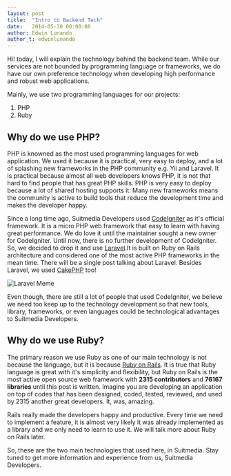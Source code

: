 ```yaml
---
layout: post
title:  "Intro to Backend Tech"
date:   2014-05-30 00:00:00
author: Edwin Lunando
author_t: edwinlunando
---
```



Hi! today, I will explain the technology behind the backend team. While our services are not bounded by programming language or frameworks, we do have our own preference technology when developing high performance and robust web applications.

Mainly, we use two programming languages for our projects:

1. PHP
2. Ruby

## Why do we use PHP? ##

PHP is knowned as the most used programming languages for web application. We used it because it is practical, very easy to deploy, and a lot of splashing new frameworks in the PHP community e.g. Yii and Laravel. It is practical because almost all web developers knows PHP, it is not that hard to find people that has great PHP skills. PHP is very easy to deploy because a lot of shared hosting supports it. Many new frameworks means the community is active to build tools that reduce the development time and makes the developer happy.

Since a long time ago, Suitmedia Developers used [CodeIgniter][codeigniter] as it's official framework. It is a micro PHP web framework that easy to learn with having great performance. We do love it until the maintainer sought a new owner for CodeIgniter. Until now, there is no further development of CodeIgniter. So, we decided to drop it and use [Laravel][laravel].It is built on Ruby on Rails architecture and considered one of the most active PHP frameworks in the mean time. There will be a single post talking about Laravel. Besides Laravel, we used [CakePHP][cakephp] too!

![Laravel Meme][laravel-meme]

Even though, there are still a lot of people that used CodeIgniter, we believe we need too keep up to the technology development so that new tools, library, frameworks, or even languages could be technological advantages to Suitmedia Developers.

## Why do we use Ruby? ##

The primary reason we use Ruby as one of our main technology is not because the language, but it is because [Ruby on Rails][rails]. It is true that Ruby language is great with it's simplicity and flexibility, but Ruby on Rails is the most active open source web framework with **2315 contributors** and **76167 libraries** until this post is written. Imagine you are developing an application on top of codes that has been designed, coded, tested, reviewed, and used by 2315 another great developers. It, was, amazing.

Rails really made the developers happy and productive. Every time we need to implement a feature, it is almost very likely it was already implemented as a library and we only need to learn to use it. We will talk more about Ruby on Rails later.

So, these are the two main technologies that used here, in Suitmedia. Stay tuned to get more information and experience from us, Suitmedia Developers.

[jekyll]:    http://jekyllrb.com
[gh-pages]:  https://pages.github.com/
[php-logo]:  http://www.php.net//images/logos/php-med-trans-light.gif
[codeigniter]: http://ellislab.com/codeigniter
[laravel]: http://laravel.com/
[cakephp]: http://cakephp.org/
[laravel-meme]: http://t2.gstatic.com/images?q=tbn:ANd9GcTNBAU1vWSpS6oFEVm9NRxowL3RFO_pftxLXezuCQ5b1c439wdL "Laravel Doge Meme"
[rails]: http://rubyonrails.org/
